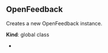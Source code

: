 <a name="OpenFeedback"></a>
## OpenFeedback
Creates a new OpenFeedback instance.

**Kind**: global class  

-

